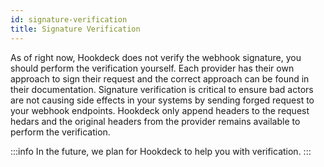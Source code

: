 ```yaml
---
id: signature-verification
title: Signature Verification
---
```

As of right now, Hookdeck does not verify the webhook signature, you should perform the verification yourself. Each provider has their own approach to sign their request and the correct approach can be found in their documentation. Signature verification is critical to ensure bad actors are not causing side effects in your systems by sending forged request to your webhook endpoints. Hookdeck only append headers to the request hedars and the original headers from the provider remains available to perform the verification. 

:::info
In the future, we plan for Hookdeck to help you with verification.
:::
